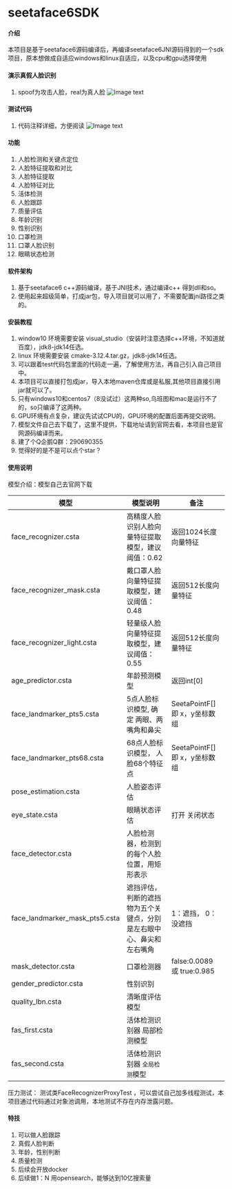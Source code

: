 # seetaface6SDK

#### 介绍
本项目是基于seetaface6源码编译后，再编译seetaface6JNI源码得到的一个sdk项目，原本想做成自适应windows和linux自适应，以及cpu和gpu选择使用

#### 演示真假人脸识别
1.  spoof为攻击人脸，real为真人脸
![Image text](https://gitee.com/crazy-of-pig/seeta-sdk-platform/raw/master/img/%E6%94%BB%E5%87%BB%E4%BA%BA%E8%84%B8%E6%A3%80%E6%B5%8B.jpg)

#### 测试代码
1.  代码注释详细，方便阅读
![Image text](https://gitee.com/crazy-of-pig/seeta-sdk-platform/raw/master/img/code.png)

#### 功能
1.  人脸检测和关键点定位
2.  人脸特征提取和对比
3.  人脸特征提取
4.  人脸特征对比
5.  活体检测
6.  人脸跟踪
7.  质量评估
8.  年龄识别
9.  性别识别
10.  口罩检测
11.  口罩人脸识别
12.  眼睛状态检测

#### 软件架构

1.  基于seetaface6 c++源码编译，基于JNI技术，通过编译c++ 得到dll和so。
2.  使用起来超级简单，打成jar包，导入项目就可以用了，不需要配置jni路径之类的。

#### 安装教程

1.  window10 环境需要安装 visual_studio（安装时注意选择c++环境，不知道就百度），jdk8-jdk14任选。
2.  linux 环境需要安装 cmake-3.12.4.tar.gz，jdk8-jdk14任选。
3.  可以跟着test代码包里面的代码走一遍，了解使用方法，再自己引入自己项目中。
4.  本项目可以直接打包成jar，导入本地maven仓库或是私服,其他项目直接引用jar就可以了。
5.  只有windows10和centos7（8没试过）这两种so,乌班图和mac是运行不了的，so只编译了这两种。
6.  GPU环境有点复杂，建议先试试CPU的，GPU环境的配置后面再提交说明。
7.  模型文件自己去下载了，这里不提供，下载地址请到官网去看，本项目也是官网源码编译而来。
8.  建了个Q企鹅Q群：290690355
9.  觉得好的是不是可以点个star？

#### 使用说明

模型介绍：模型自己去官网下载

| 模型                           | 模型说明                                                     | 备注                          |
| ------------------------------ | ------------------------------------------------------------ | ----------------------------- |
| face_recognizer.csta           | 高精度人脸识别人脸向量特征提取模型，建议阈值：0.62           | 返回1024长度向量特征          |
| face_recognizer_mask.csta      | 戴口罩人脸向量特征提取模型，建议阈值：0.48                   | 返回512长度向量特征           |
| face_recognizer_light.csta     | 轻量级人脸向量特征提取模型，建议阈值：0.55                   | 返回512长度向量特征           |
| age_predictor.csta             | 年龄预测模型                                                 | 返回int[0]                    |
| face_landmarker_pts5.csta      | 5点人脸标识模型, 确定 两眼、两嘴角和鼻尖                     | SeetaPointF[] 即 x，y坐标数组 |
| face_landmarker_pts68.csta     | 68点人脸标识模型， 人脸68个特征点                            | SeetaPointF[] 即 x，y坐标数组 |
| pose_estimation.csta           | 人脸姿态评估                                                 |                               |
| eye_state.csta                 | 眼睛状态评估                                                 | 打开 关闭状态                 |
| face_detector.csta             | 人脸检测器，检测到的每个人脸位置，用矩形表示                 |                               |
| face_landmarker_mask_pts5.csta | 遮挡评估，判断的遮挡物为五个关键点，分别是左右眼中心、鼻尖和左右嘴角 | 1：遮挡，  0：没遮挡          |
| mask_detector.csta             | 口罩检测器                                                   | false:0.0089 或  true:0.985   |
| gender_predictor.csta          | 性别识别                                                     |                               |
| quality_lbn.csta               | 清晰度评估模型                                               |                               |
| fas_first.csta                 | 活体检测识别器 局部检测模型                                  |                               |
| fas_second.csta                | 活体检测识别器 `全局检测`模型                                |                               |

压力测试：
 测试类FaceRecognizerProxyTest ，可以尝试自己加多线程测试，本项目通过代码通过对象池调用，本地测试不存在内存泄露问题。

#### 特技

1.  可以做人脸跟踪
2.  真假人脸判断
3.  年龄，性别判断
4.  质量检测
5.  后续会开放docker
6.  后续做1：N 用opensearch，能够达到10亿搜索量


